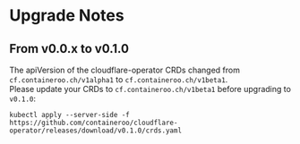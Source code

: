 # Upgrade Notes

## From v0.0.x to v0.1.0

The apiVersion of the cloudflare-operator CRDs changed from `cf.containeroo.ch/v1alpha1` to `cf.containeroo.ch/v1beta1`.  
Please update your CRDs to `cf.containeroo.ch/v1beta1` before upgrading to `v0.1.0`:

```shell
kubectl apply --server-side -f https://github.com/containeroo/cloudflare-operator/releases/download/v0.1.0/crds.yaml
```
